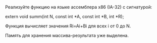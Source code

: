 Реализуйте функцию на языке ассемблера x86 (IA-32) с сигнатурой:

extern void summ(int N, const int *A, const int *B, int *R);
      
Функция вычисляет значения Ri=Ai+Bi для всех i от 0 до N.

Память для хранения массива-результата уже выделена.
